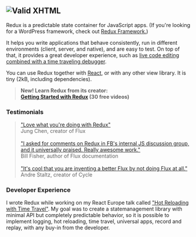 ![Valid XHTML](https://kyleshevlin.com/wp-content/uploads/2016/11/redux_logo_2.png)
---

Redux is a predictable state container for JavaScript apps. 
(If you're looking for a WordPress framework, check out [Redux Framework.](www.google.com))

It helps you write applications that behave consistently, run in different environments (client, server, and native), and are easy to test. On top of that, it provides a great developer experience, such as [live code editing combined with a time traveling debugger](www.google.com).

You can use Redux together with [React](www.google.com), or with any other view library. 
It is tiny (2kB, including dependencies).

> **New! Learn Redux from its creator:<br>**
> **[Getting Started with Redux](www.google.com) (30 free videos)**

### Testimonials
> ["Love what you're doing with Redux"](www.google.com)<br>
> Jung Chen, creator of Flux <br><br>
> ["I asked for comments on Redux in FB's internal JS discussion group, and it universally praised. Really awesome work."](www.google.com)<br>
> Bill Fisher, author of Flux documentation <br><br>
> ["It's cool that you are inventing a better Flux by not doing Flux at all."](www.google.com) <br>
> Andre Staltz, creator of Cycle <br>

### Developer Experience
I wrote Redux while working on my React Europe talk called ["Hot Reloading with Time Travel"](www.google.com). My goal was to create a statemanagement library with minimal API but completely predictable behavior, so it is possible to implement logging, hot reloading, time travel, universal apps, record and replay, with any buy-in from the developer. 